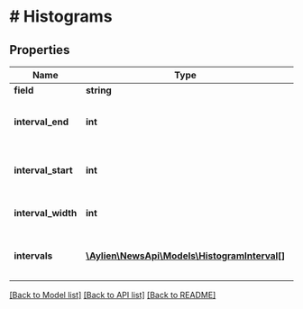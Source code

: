 # # Histograms

## Properties

Name | Type | Description | Notes
------------ | ------------- | ------------- | -------------
**field** | **string** |  | [optional] 
**interval_end** | **int** | The end interval of the histogram | [optional] 
**interval_start** | **int** | The start interval of the histogram | [optional] 
**interval_width** | **int** | The width of the histogram | [optional] 
**intervals** | [**\Aylien\NewsApi\Models\HistogramInterval[]**](HistogramInterval.md) | The intervals of the histograms | [optional] 

[[Back to Model list]](../../README.md#documentation-for-models) [[Back to API list]](../../README.md#documentation-for-api-endpoints) [[Back to README]](../../README.md)


